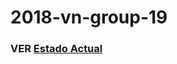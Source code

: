# 2018-vn-group-19

### VER [Estado Actual](https://github.com/dds-utn/2018-vn-group-19/blob/master/README2.md)
